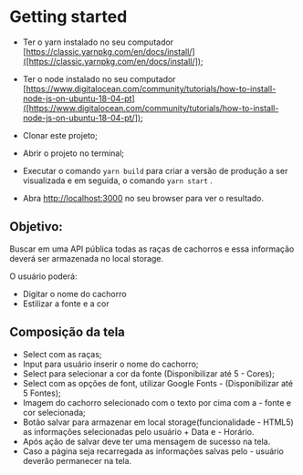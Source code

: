 # Getting started

- Ter o yarn instalado no seu computador [https://classic.yarnpkg.com/en/docs/install/]([https://classic.yarnpkg.com/en/docs/install/]);

- Ter o node instalado no seu computador [https://www.digitalocean.com/community/tutorials/how-to-install-node-js-on-ubuntu-18-04-pt]([https://www.digitalocean.com/community/tutorials/how-to-install-node-js-on-ubuntu-18-04-pt/]);

- Clonar este projeto;

- Abrir o projeto no terminal;

- Executar o comando `yarn build` para criar a versão de produção a ser visualizada e em seguida, o comando `yarn start` .

- Abra [http://localhost:3000](http://localhost:3000) no seu browser para ver o resultado.

## Objetivo:

Buscar em uma API pública todas as raças de cachorros e essa informação deverá ser armazenada no local storage.

O usuário poderá:

- Digitar o nome do cachorro
- Estilizar a fonte e a cor

## Composição da tela

- Select com as raças;
- Input para usuário inserir o nome do cachorro;
- Select para selecionar a cor da fonte (Disponibilizar até 5 - Cores);
- Select com as opções de font, utilizar Google Fonts - (Disponibilizar até 5 Fontes);
- Imagem do cachorro selecionado com o texto por cima com a - fonte e cor selecionada;
- Botão salvar para armazenar em local storage(funcionalidade - HTML5) as informações selecionadas pelo usuário + Data e - Horário.
- Após ação de salvar deve ter uma mensagem de sucesso na tela.
- Caso a página seja recarregada as informações salvas pelo - usuário deverão permanecer na tela.
